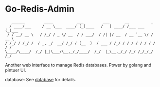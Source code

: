 # Go-Redis-Admin
	   ______         ____           ___         ___       __          _     
	  / ____/___     / __ \___  ____/ (_)____   /   | ____/ /___ ___  (_)___ 
	 / / __/ __ \   / /_/ / _ \/ __  / / ___/  / /| |/ __  / __ `__ \/ / __ \
	/ /_/ / /_/ /  / _, _/  __/ /_/ / (__  )  / ___ / /_/ / / / / / / / / / /
	\____/\____/  /_/ |_|\___/\__,_/_/____/  /_/  |_\__,_/_/ /_/ /_/_/_/ /_/ 


Another web interface to manage Redis databases. Power by golang and pintuer UI.

database: See [database](doc/database.md) for details.